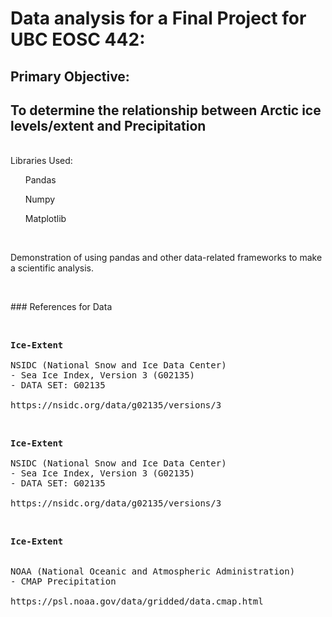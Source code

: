 # Data analysis for a Final Project for UBC EOSC 442:

## Primary Objective:
<h2>To determine the relationship between Arctic ice levels/extent and Precipitation</h2>
<br>
Libraries Used:
<ol>Pandas</ol>
<ol>Numpy</ol>
<ol>Matplotlib</ol>
<p>&nbsp;</p>
Demonstration of using pandas and other data-related frameworks to make a scientific analysis.
<p>&nbsp;</p>
### References for Data
<p>&nbsp;</p>

<pre>
<strong>Ice-Extent</strong><br>
NSIDC (National Snow and Ice Data Center)
- Sea Ice Index, Version 3 (G02135)
- DATA SET: G02135

https://nsidc.org/data/g02135/versions/3
</pre>

<p>&nbsp;</p>

<pre>
<strong>Ice-Extent</strong><br>
NSIDC (National Snow and Ice Data Center)
- Sea Ice Index, Version 3 (G02135)
- DATA SET: G02135

https://nsidc.org/data/g02135/versions/3
</pre>

<p>&nbsp;</p>

<pre>
<strong>Ice-Extent</strong><br>

NOAA (National Oceanic and Atmospheric Administration)
- CMAP Precipitation

https://psl.noaa.gov/data/gridded/data.cmap.html
</pre>